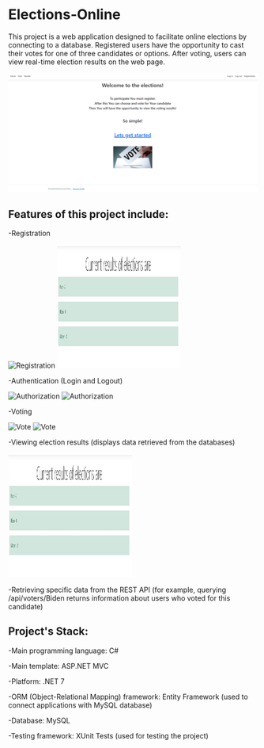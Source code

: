 # Elections-Online

This project is a web application designed to facilitate online elections by connecting to a database. Registered users have the opportunity to cast their votes for one of three candidates or options. After voting, users can view real-time election results on the web page.

![Site](Site.jpg)

## Features of this project include:

-Registration

![Registration](/Pic/Registration.jpg) 
<img src="/Pic/Results.jpg" alt="Results" width="250" height="250"/>

-Authentication (Login and Logout)

![Authorization](/Pic/Authorization.jpg) 
<img src="/Pic/Authorization.jpg" alt="Authorization" width="250" height="250"/>

-Voting

![Vote](Vote.jpg) 
<img src="Vote.jpg" alt="Vote" width="250" height="250"/>

-Viewing election results (displays data retrieved from the databases)


<img src="/Pic/Results.jpg" alt="Results" width="250" height="250">

-Retrieving specific data from the REST API (for example, querying /api/voters/Biden returns information about users who voted for this candidate)

## Project's Stack:

-Main programming language: C#

-Main template: ASP.NET MVC

-Platform: .NET 7

-ORM (Object-Relational Mapping) framework: Entity Framework (used to connect applications with MySQL database)

-Database: MySQL

-Testing framework: XUnit Tests (used for testing the project)